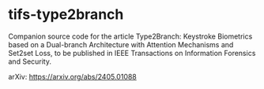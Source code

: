 # tifs-type2branch
Companion source code for the article Type2Branch: Keystroke Biometrics based on a Dual-branch Architecture with Attention Mechanisms and Set2set Loss, to be published in IEEE Transactions on Information Forensics and Security.

arXiv: https://arxiv.org/abs/2405.01088
